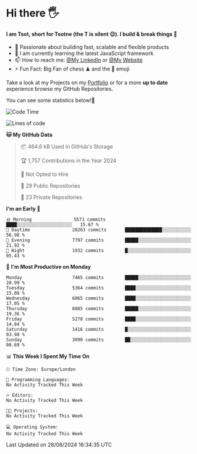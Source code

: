 # Hi there :raised_hand_with_fingers_splayed:
#### I am Tsot, short for Tsotne (the T is silent :wink:). I build & break things :space_invader:
- :telescope: Passionate about building fast, scalable and flexible products
- :seedling: I am currently learning the latest JavaScript framework 
- :mailbox: How to reach me: [@My LinkedIn](https://www.linkedin.com/in/tsotne-gvadzabia/) or [@My Website](https://tsotne.co.uk/contact)
- :zap: Fun Fact: Big Fan of chess ♟ and the 👾 emoji

Take a look at my Projects on my [Portfolio](https://tsotne.co.uk/) or for a more **up to date** experience browse my GitHub Repositories.

You can see some statistics below!:space_invader:
<!--START_SECTION:waka-->
![Code Time](http://img.shields.io/badge/Code%20Time-761%20hrs%202%20mins-blue)

![Lines of code](https://img.shields.io/badge/From%20Hello%20World%20I%27ve%20Written-12.8%20million%20lines%20of%20code-blue)

**🐱 My GitHub Data** 

> 📦 464.6 kB Used in GitHub's Storage 
 > 
> 🏆 1,757 Contributions in the Year 2024
 > 
> 🚫 Not Opted to Hire
 > 
> 📜 29 Public Repositories 
 > 
> 🔑 23 Private Repositories 
 > 
**I'm an Early 🐤** 

```text
🌞 Morning                5571 commits        ████░░░░░░░░░░░░░░░░░░░░░   15.67 % 
🌆 Daytime                20263 commits       ██████████████░░░░░░░░░░░   56.98 % 
🌃 Evening                7797 commits        █████░░░░░░░░░░░░░░░░░░░░   21.92 % 
🌙 Night                  1932 commits        █░░░░░░░░░░░░░░░░░░░░░░░░   05.43 % 
```
📅 **I'm Most Productive on Monday** 

```text
Monday                   7465 commits        █████░░░░░░░░░░░░░░░░░░░░   20.99 % 
Tuesday                  5364 commits        ████░░░░░░░░░░░░░░░░░░░░░   15.08 % 
Wednesday                6065 commits        ████░░░░░░░░░░░░░░░░░░░░░   17.05 % 
Thursday                 6885 commits        █████░░░░░░░░░░░░░░░░░░░░   19.36 % 
Friday                   5278 commits        ████░░░░░░░░░░░░░░░░░░░░░   14.84 % 
Saturday                 1416 commits        █░░░░░░░░░░░░░░░░░░░░░░░░   03.98 % 
Sunday                   3090 commits        ██░░░░░░░░░░░░░░░░░░░░░░░   08.69 % 
```


📊 **This Week I Spent My Time On** 

```text
🕑︎ Time Zone: Europe/London

💬 Programming Languages: 
No Activity Tracked This Week

🔥 Editors: 
No Activity Tracked This Week

🐱‍💻 Projects: 
No Activity Tracked This Week

💻 Operating System: 
No Activity Tracked This Week
```


 Last Updated on 28/08/2024 16:34:35 UTC
<!--END_SECTION:waka-->
